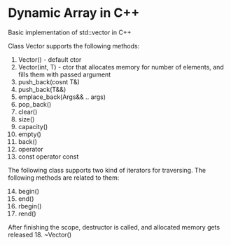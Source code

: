 # Dynamic Array in C++

Basic implementation of std::vector in C++

Class Vector supports the following methods:

1. Vector() - default ctor
2. Vector(int, T) - ctor that allocates memory for number of elements, and fills them with passed argument
3. push_back(cosnt T&)
4. push_back(T&&)
5. emplace_back(Args&& .. args)
6. pop_back()
7. clear()
8. size()
9. capacity()
10. empty()
11. back()
12. operator[](int)
13. const operator[](int) const

The following class supports two kind of iterators for traversing. The following methods are related to them:

14. begin()
15. end()
16. rbegin()
17. rend()

After finishing the scope, destructor is called, and allocated memory gets released
18. ~Vector()


